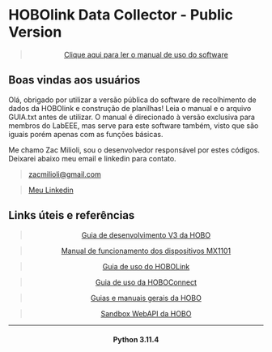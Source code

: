 <!-- Editar este arquivo conforme andamento do projeto -->
#    HOBOlink Data Collector - Public Version 
<center>

>[Clique aqui para ler o manual de uso do software](https://docs.google.com/document/d/1lL5UrmyO86zZRGS8wnavQgqz3GMyEph231QrroseGg8/edit?usp=sharing)
</center>

##  Boas vindas aos usuários
Olá, obrigado por utilizar a versão pública do software de recolhimento de dados da HOBOlink e construção de planilhas! Leia o manual e o arquivo GUIA.txt antes de utilizar. O manual é direcionado à versão exclusiva para membros do LabEEE, mas serve para este software também, visto que são iguais porém apenas com as funções básicas.

Me chamo Zac Milioli, sou o desenvolvedor responsável por estes códigos. Deixarei abaixo meu email e linkedin para contato.
> zacmilioli@gmail.com

> [Meu Linkedin](https://www.linkedin.com/in/zac-milioli)


##  Links úteis e referências
<center>

>[Guia de desenvolvimento V3 da HOBO](https://www.onsetcomp.com/sites/default/files/2023-01/25113-B%20HOBOlink%20Web%20Services%20V3%20Developer%27s%20Guide.pdf)

>[Manual de funcionamento dos dispositivos MX1101](https://www.onsetcomp.com/sites/default/files/2023-01/17840-U%20MX1101%20Manual.pdf)

>[Guia de uso do HOBOLink](https://www.onsetcomp.com/sites/default/files/resources-documents/17672-T%20HOBOlink%20User%27s%20Guide.pdf)

>[Guia de uso da HOBOConnect](https://www.onsetcomp.com/sites/default/files/2023-02/24371-H%20HOBOconnect%20User%27s%20Guide.pdf)

>[Guias e manuais gerais da HOBO](https://www.onsetcomp.com/resources?terms=&f%5B0%5D=resource-type%3A1286)

>[Sandbox WebAPI da HOBO](https://webservice.hobolink.com/ws/auth/info/index.html#)
___

#### Python 3.11.4</center>
